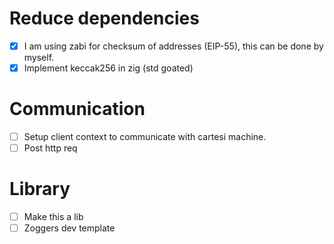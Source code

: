 # Reduce dependencies
  - [x] I am using zabi for checksum of addresses (EIP-55), this can be done by myself.
  - [x] Implement keccak256 in zig (std goated)

# Communication
  - [ ] Setup client context to communicate with cartesi machine.
  - [ ] Post http req
 
# Library
  - [ ] Make this a lib
  - [ ] Zoggers dev template

